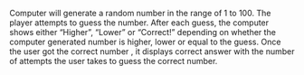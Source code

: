 Computer will generate a random number in the range of 1 to 100. The player attempts to guess the number. After each guess, the computer shows either “Higher”, “Lower” or “Correct!” depending on whether the computer generated number is higher, lower or equal to the guess. Once the user got the correct number , it displays correct answer with the number of attempts the user takes to guess the correct number.
